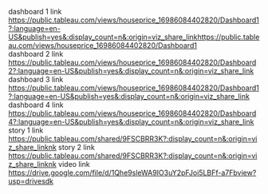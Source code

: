 dashboard 1 link https://public.tableau.com/views/houseprice_16986084402820/Dashboard1?:language=en-US&publish=yes&:display_count=n&:origin=viz_share_linkhttps://public.tableau.com/views/houseprice_16986084402820/Dashboard1                                                             
dashboard 2 link https://public.tableau.com/views/houseprice_16986084402820/Dashboard2?:language=en-US&publish=yes&:display_count=n&:origin=viz_share_link
dashboard 3 link https://public.tableau.com/views/houseprice_16986084402820/Dashboard1?:language=en-US&publish=yes&:display_count=n&:origin=viz_share_link
dashboard 4 link https://public.tableau.com/views/houseprice_16986084402820/Dashboard4?:language=en-US&publish=yes&:display_count=n&:origin=viz_share_link
story 1 link https://public.tableau.com/shared/9FSCBRR3K?:display_count=n&:origin=viz_share_linknk
story 2 link https://public.tableau.com/shared/9FSCBRR3K?:display_count=n&:origin=viz_share_linknk
video link https://drive.google.com/file/d/1Qhe9sleWA9IO3uY2pFJoi5LBFf-a7Fbview?usp=drivesdk
